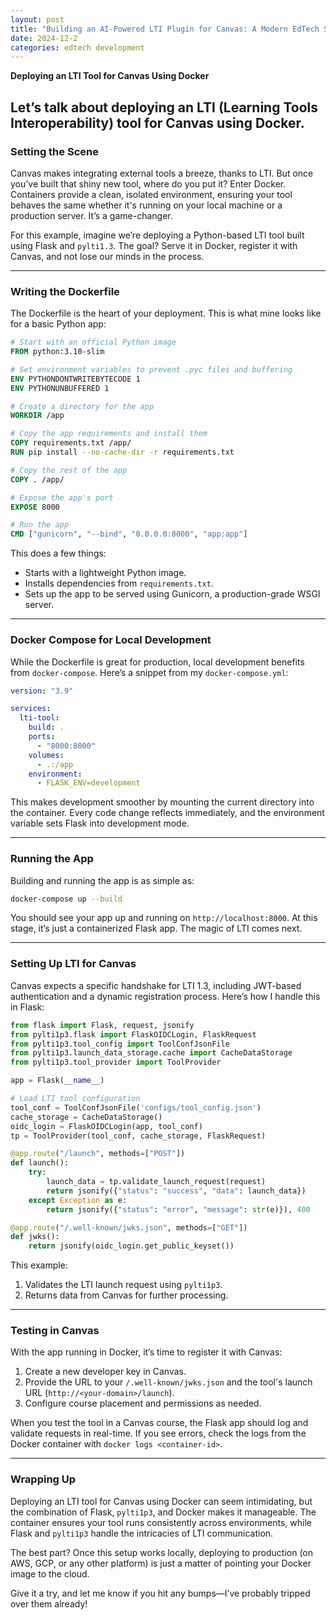 ```yaml
---
layout: post
title: "Building an AI-Powered LTI Plugin for Canvas: A Modern EdTech Solution"
date: 2024-12-2
categories: edtech development
---
```

**Deploying an LTI Tool for Canvas Using Docker**  

Let’s talk about deploying an LTI (Learning Tools Interoperability) tool for Canvas using Docker. 
---

### Setting the Scene

Canvas makes integrating external tools a breeze, thanks to LTI. But once you’ve built that shiny new tool, where do you put it? Enter Docker. Containers provide a clean, isolated environment, ensuring your tool behaves the same whether it's running on your local machine or a production server. It’s a game-changer.

For this example, imagine we’re deploying a Python-based LTI tool built using Flask and `pylti1.3`. The goal? Serve it in Docker, register it with Canvas, and not lose our minds in the process.

---

### Writing the Dockerfile  

The Dockerfile is the heart of your deployment. This is what mine looks like for a basic Python app:

```dockerfile
# Start with an official Python image
FROM python:3.10-slim

# Set environment variables to prevent .pyc files and buffering
ENV PYTHONDONTWRITEBYTECODE 1
ENV PYTHONUNBUFFERED 1

# Create a directory for the app
WORKDIR /app

# Copy the app requirements and install them
COPY requirements.txt /app/
RUN pip install --no-cache-dir -r requirements.txt

# Copy the rest of the app
COPY . /app/

# Expose the app's port
EXPOSE 8000

# Run the app
CMD ["gunicorn", "--bind", "0.0.0.0:8000", "app:app"]
```

This does a few things:
- Starts with a lightweight Python image.
- Installs dependencies from `requirements.txt`.
- Sets up the app to be served using Gunicorn, a production-grade WSGI server.

---

### Docker Compose for Local Development  

While the Dockerfile is great for production, local development benefits from `docker-compose`. Here’s a snippet from my `docker-compose.yml`:

```yaml
version: "3.9"

services:
  lti-tool:
    build: .
    ports:
      - "8000:8000"
    volumes:
      - .:/app
    environment:
      - FLASK_ENV=development
```

This makes development smoother by mounting the current directory into the container. Every code change reflects immediately, and the environment variable sets Flask into development mode.

---

### Running the App  

Building and running the app is as simple as:

```bash
docker-compose up --build
```

You should see your app up and running on `http://localhost:8000`. At this stage, it’s just a containerized Flask app. The magic of LTI comes next.

---

### Setting Up LTI for Canvas  

Canvas expects a specific handshake for LTI 1.3, including JWT-based authentication and a dynamic registration process. Here’s how I handle this in Flask:

```python
from flask import Flask, request, jsonify
from pylti1p3.flask import FlaskOIDCLogin, FlaskRequest
from pylti1p3.tool_config import ToolConfJsonFile
from pylti1p3.launch_data_storage.cache import CacheDataStorage
from pylti1p3.tool_provider import ToolProvider

app = Flask(__name__)

# Load LTI tool configuration
tool_conf = ToolConfJsonFile('configs/tool_config.json')
cache_storage = CacheDataStorage()
oidc_login = FlaskOIDCLogin(app, tool_conf)
tp = ToolProvider(tool_conf, cache_storage, FlaskRequest)

@app.route("/launch", methods=["POST"])
def launch():
    try:
        launch_data = tp.validate_launch_request(request)
        return jsonify({"status": "success", "data": launch_data})
    except Exception as e:
        return jsonify({"status": "error", "message": str(e)}), 400

@app.route("/.well-known/jwks.json", methods=["GET"])
def jwks():
    return jsonify(oidc_login.get_public_keyset())
```

This example:
1. Validates the LTI launch request using `pylti1p3`.
2. Returns data from Canvas for further processing.

---

### Testing in Canvas  

With the app running in Docker, it’s time to register it with Canvas:
1. Create a new developer key in Canvas.
2. Provide the URL to your `/.well-known/jwks.json` and the tool's launch URL (`http://<your-domain>/launch`).
3. Configure course placement and permissions as needed.

When you test the tool in a Canvas course, the Flask app should log and validate requests in real-time. If you see errors, check the logs from the Docker container with `docker logs <container-id>`.

---

### Wrapping Up  

Deploying an LTI tool for Canvas using Docker can seem intimidating, but the combination of Flask, `pylti1p3`, and Docker makes it manageable. The container ensures your tool runs consistently across environments, while Flask and `pylti1p3` handle the intricacies of LTI communication.

The best part? Once this setup works locally, deploying to production (on AWS, GCP, or any other platform) is just a matter of pointing your Docker image to the cloud.

Give it a try, and let me know if you hit any bumps—I’ve probably tripped over them already!
